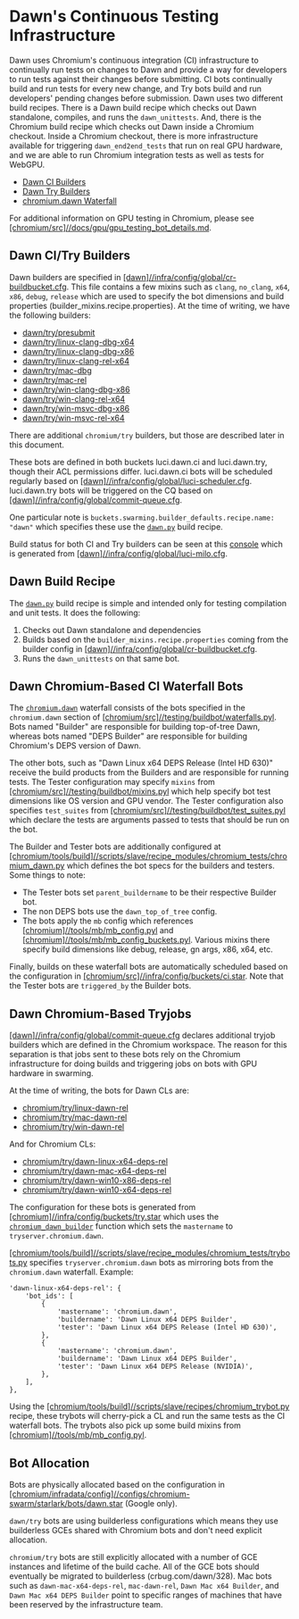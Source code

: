 # Dawn's Continuous Testing Infrastructure

Dawn uses Chromium's continuous integration (CI) infrastructure to continually run tests on changes to Dawn and provide a way for developers to run tests against their changes before submitting. CI bots continually build and run tests for every new change, and Try bots build and run developers' pending changes before submission. Dawn uses two different build recipes. There is a Dawn build recipe which checks out Dawn standalone, compiles, and runs the `dawn_unittests`. And, there is the Chromium build recipe which checks out Dawn inside a Chromium checkout. Inside a Chromium checkout, there is more infrastructure available for triggering `dawn_end2end_tests` that run on real GPU hardware, and we are able to run Chromium integration tests as well as tests for WebGPU.

 - [Dawn CI Builders](https://ci.chromium.org/p/dawn/g/ci/builders)
 - [Dawn Try Builders](https://ci.chromium.org/p/dawn/g/try/builders)
 - [chromium.dawn Waterfall](https://ci.chromium.org/p/chromium/g/chromium.dawn/console)

For additional information on GPU testing in Chromium, please see [[chromium/src]//docs/gpu/gpu_testing_bot_details.md](https://chromium.googlesource.com/chromium/src.git/+/main/docs/gpu/gpu_testing_bot_details.md).

## Dawn CI/Try Builders
Dawn builders are specified in [[dawn]//infra/config/global/cr-buildbucket.cfg](../../infra/config/global/generated/cr-buildbucket.cfg). This file contains a few mixins such as `clang`, `no_clang`, `x64`, `x86`, `debug`, `release` which are used to specify the bot dimensions and build properties (builder_mixins.recipe.properties). At the time of writing, we have the following builders:
  - [dawn/try/presubmit](https://ci.chromium.org/p/dawn/builders/try/presubmit)
  - [dawn/try/linux-clang-dbg-x64](https://ci.chromium.org/p/dawn/builders/try/linux-clang-dbg-x64)
  - [dawn/try/linux-clang-dbg-x86](https://ci.chromium.org/p/dawn/builders/try/linux-clang-dbg-x86)
  - [dawn/try/linux-clang-rel-x64](https://ci.chromium.org/p/dawn/builders/try/linux-clang-rel-x64)
  - [dawn/try/mac-dbg](https://ci.chromium.org/p/dawn/builders/try/mac-dbg)
  - [dawn/try/mac-rel](https://ci.chromium.org/p/dawn/builders/try/mac-rel)
  - [dawn/try/win-clang-dbg-x86](https://ci.chromium.org/p/dawn/builders/try/win-clang-dbg-x86)
  - [dawn/try/win-clang-rel-x64](https://ci.chromium.org/p/dawn/builders/try/win-clang-rel-x64)
  - [dawn/try/win-msvc-dbg-x86](https://ci.chromium.org/p/dawn/builders/try/win-msvc-dbg-x86)
  - [dawn/try/win-msvc-rel-x64](https://ci.chromium.org/p/dawn/builders/try/win-msvc-rel-x64)

There are additional `chromium/try` builders, but those are described later in this document.

These bots are defined in both buckets luci.dawn.ci and luci.dawn.try, though their ACL permissions differ. luci.dawn.ci bots will be scheduled regularly based on [[dawn]//infra/config/global/luci-scheduler.cfg](../../infra/config/global/generated/luci-scheduler.cfg). luci.dawn.try bots will be triggered on the CQ based on [[dawn]//infra/config/global/commit-queue.cfg](../../infra/config/global/generated/commit-queue.cfg).

One particular note is `buckets.swarming.builder_defaults.recipe.name: "dawn"` which specifies these use the [`dawn.py`](https://source.chromium.org/search/?q=file:recipes/dawn.py) build recipe.

Build status for both CI and Try builders can be seen at this [console](https://ci.chromium.org/p/dawn) which is generated from [[dawn]//infra/config/global/luci-milo.cfg](../../infra/config/global/generated/luci-milo.cfg).

## Dawn Build Recipe
The [`dawn.py`](https://cs.chromium.org/search/?q=file:recipes/dawn.py) build recipe is simple and intended only for testing compilation and unit tests. It does the following:
  1. Checks out Dawn standalone and dependencies
  2. Builds based on the `builder_mixins.recipe.properties` coming from the builder config in [[dawn]//infra/config/global/cr-buildbucket.cfg](../../infra/config/global/generated/cr-buildbucket.cfg).
  3. Runs the `dawn_unittests` on that same bot.

## Dawn Chromium-Based CI Waterfall Bots
The [`chromium.dawn`](https://ci.chromium.org/p/chromium/g/chromium.dawn/console) waterfall consists of the bots specified in the `chromium.dawn` section of [[chromium/src]//testing/buildbot/waterfalls.pyl](https://source.chromium.org/search/?q=file:waterfalls.pyl%20chromium.dawn). Bots named "Builder" are responsible for building top-of-tree Dawn, whereas bots named "DEPS Builder" are responsible for building Chromium's DEPS version of Dawn.

The other bots, such as "Dawn Linux x64 DEPS Release (Intel HD 630)" receive the build products from the Builders and are responsible for running tests. The Tester configuration may specify `mixins` from [[chromium/src]//testing/buildbot/mixins.pyl](https://source.chromium.org/search/?q=file:buildbot/mixins.pyl) which help specify bot test dimensions like OS version and GPU vendor. The Tester configuration also specifies `test_suites` from [[chromium/src]//testing/buildbot/test_suites.pyl](https://source.chromium.org/search/?q=file:buildbot/test_suites.pyl%20dawn_end2end_tests) which declare the tests are arguments passed to tests that should be run on the bot.

The Builder and Tester bots are additionally configured at [[chromium/tools/build]//scripts/slave/recipe_modules/chromium_tests/chromium_dawn.py](https://source.chromium.org/search?q=file:chromium_dawn.py) which defines the bot specs for the builders and testers. Some things to note:
 - The Tester bots set `parent_buildername` to be their respective Builder bot.
 - The non DEPS bots use the `dawn_top_of_tree` config.
 - The bots apply the `mb` config which references [[chromium]//tools/mb/mb_config.pyl](https://source.chromium.org/search?q=file:mb_config.pyl%20%22Dawn%20Linux%20x64%20Builder%22) and [[chromium]//tools/mb/mb_config_buckets.pyl](https://source.chromium.org/search?q=file:mb_config_buckets.pyl%20%22Dawn%20Linux%20x64%20Builder%22). Various mixins there specify build dimensions like debug, release, gn args, x86, x64, etc.

Finally, builds on these waterfall bots are automatically scheduled based on the configuration in [[chromium/src]//infra/config/buckets/ci.star](https://source.chromium.org/search?q=file:ci.star%20%22Dawn%20Linux%20x64%20Builder%22). Note that the Tester bots are `triggered_by` the Builder bots.

## Dawn Chromium-Based Tryjobs
[[dawn]//infra/config/global/commit-queue.cfg](../../infra/config/global/generated/commit-queue.cfg) declares additional tryjob builders which are defined in the Chromium workspace. The reason for this separation is that jobs sent to these bots rely on the Chromium infrastructure for doing builds and triggering jobs on bots with GPU hardware in swarming.

At the time of writing, the bots for Dawn CLs are:
  - [chromium/try/linux-dawn-rel](https://ci.chromium.org/p/chromium/builders/try/linux-dawn-rel)
  - [chromium/try/mac-dawn-rel](https://ci.chromium.org/p/chromium/builders/try/mac-dawn-rel)
  - [chromium/try/win-dawn-rel](https://ci.chromium.org/p/chromium/builders/try/win-dawn-rel)

And for Chromium CLs:
  - [chromium/try/dawn-linux-x64-deps-rel](https://ci.chromium.org/p/chromium/builders/try/dawn-linux-x64-deps-rel)
  - [chromium/try/dawn-mac-x64-deps-rel](https://ci.chromium.org/p/chromium/builders/try/dawn-mac-x64-deps-rel)
  - [chromium/try/dawn-win10-x86-deps-rel](https://ci.chromium.org/p/chromium/builders/try/dawn-win10-x86-deps-rel)
  - [chromium/try/dawn-win10-x64-deps-rel](https://ci.chromium.org/p/chromium/builders/try/dawn-win10-x64-deps-rel)

 The configuration for these bots is generated from [[chromium]//infra/config/buckets/try.star](https://source.chromium.org/search/?q=file:try.star%20linux-dawn-rel) which uses the [`chromium_dawn_builder`](https://source.chromium.org/search/?q=%22def%20chromium_dawn_builder%22) function which sets the `mastername` to `tryserver.chromium.dawn`.

[[chromium/tools/build]//scripts/slave/recipe_modules/chromium_tests/trybots.py](https://source.chromium.org/search/?q=file:trybots.py%20tryserver.chromium.dawn) specifies `tryserver.chromium.dawn` bots as mirroring bots from the `chromium.dawn` waterfall. Example:
```
'dawn-linux-x64-deps-rel': {
    'bot_ids': [
        {
            'mastername': 'chromium.dawn',
            'buildername': 'Dawn Linux x64 DEPS Builder',
            'tester': 'Dawn Linux x64 DEPS Release (Intel HD 630)',
        },
        {
            'mastername': 'chromium.dawn',
            'buildername': 'Dawn Linux x64 DEPS Builder',
            'tester': 'Dawn Linux x64 DEPS Release (NVIDIA)',
        },
    ],
},
```

Using the [[chromium/tools/build]//scripts/slave/recipes/chromium_trybot.py](https://source.chromium.org/search/?q=file:chromium_trybot.py) recipe, these trybots will cherry-pick a CL and run the same tests as the CI waterfall bots. The trybots also pick up some build mixins from [[chromium]//tools/mb/mb_config.pyl](https://source.chromium.org/search?q=file:mb_config.pyl%20dawn-linux-x64-deps-rel).

## Bot Allocation

Bots are physically allocated based on the configuration in [[chromium/infradata/config]//configs/chromium-swarm/starlark/bots/dawn.star](https://chrome-internal.googlesource.com/infradata/config/+/refs/heads/main/configs/chromium-swarm/starlark/bots/dawn.star) (Google only).

`dawn/try` bots are using builderless configurations which means they use builderless GCEs shared with Chromium bots and don't need explicit allocation.

`chromium/try` bots are still explicitly allocated with a number of GCE instances and lifetime of the build cache. All of the GCE bots should eventually be migrated to builderless (crbug.com/dawn/328). Mac bots such as `dawn-mac-x64-deps-rel`, `mac-dawn-rel`, `Dawn Mac x64 Builder`, and `Dawn Mac x64 DEPS Builder` point to specific ranges of machines that have been reserved by the infrastructure team.
